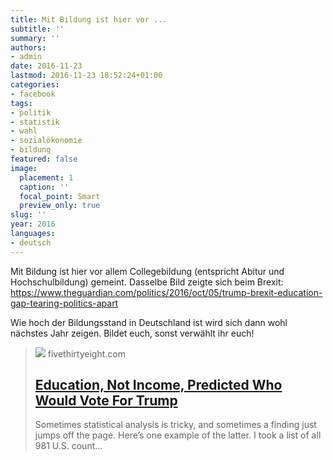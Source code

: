 ```yaml
---
title: Mit Bildung ist hier vor ...
subtitle: ''
summary: ''
authors:
- admin
date: 2016-11-23
lastmod: 2016-11-23 18:52:24+01:00
categories:
- facebook
tags:
- politik
- statistik
- wahl
- sozialökonomie
- bildung
featured: false
image:
  placement: 1
  caption: ''
  focal_point: Smart
  preview_only: true
slug: ''
year: 2016
languages:
- deutsch
---
```


Mit Bildung ist hier vor allem Collegebildung (entspricht Abitur und Hochschulbildung) gemeint. Dasselbe Bild zeigte sich beim Brexit: https://www.theguardian.com/politics/2016/oct/05/trump-brexit-education-gap-tearing-politics-apart

Wie hoch der Bildungsstand in Deutschland ist wird sich dann wohl nächstes Jahr zeigen. Bildet euch, sonst verwählt ihr euch!
> [![](https://fivethirtyeight.com/wp-content/uploads/2016/11/education-4by3-2.jpg?w=712)](https://fivethirtyeight.com/features/education-not-income-predicted-who-would-vote-for-trump/)
> fivethirtyeight.com
> ## [Education, Not Income, Predicted Who Would Vote For Trump](https://fivethirtyeight.com/features/education-not-income-predicted-who-would-vote-for-trump/)
>
>Sometimes statistical analysis is tricky, and sometimes a finding just jumps off the page. Here’s one example of the latter. I took a list of all 981 U.S. count…